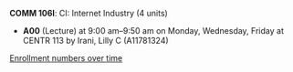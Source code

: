 **COMM 106I**: CI: Internet Industry (4 units)

- **A00** (Lecture) at 9:00 am–9:50 am on Monday, Wednesday, Friday at CENTR 113 by Irani, Lilly C (A11781324)

[Enrollment numbers over time](./COMM106I.tsv)
